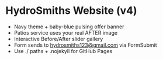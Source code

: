 # HydroSmiths Website (v4)

- Navy theme + baby-blue pulsing offer banner
- Patios service uses your real AFTER image
- Interactive Before/After slider gallery
- Form sends to hydrosmiths123@gmail.com via FormSubmit
- Use ./ paths + .nojekyll for GitHub Pages
